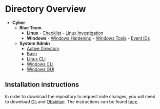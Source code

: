 # Directory Overview

- **Cyber**
  - **Blue Team**
    - **Linux**
	      - [Checklist](Cyber/Blue-Team/Linux/Checklist.md)
	      - [Linux Investigation](Cyber/Blue-Team/Linux/Linux-investigation.md)
    - **Windows**
		  - [Windows Hardening](Cyber/Blue-Team/Windows/Windows-Hardening.md)
		  - [Windows Tools](Cyber/Blue-Team/Windows/Windows-Tools.md)
		  - [Event IDs](Cyber/Blue-Team/Windows/Auth.md)
  - **System Admin**
    - [Active Directory](Cyber/System-Admin/Active-Directory.md)
    - [Bash](Cyber/System-Admin/Bash.md)
    - [Linux CLI](Cyber/System-Admin/Linux-CLI.md)
    - [Windows CLI](Cyber/System-Admin/Windows-CLI.md)
    - [Windows GUI](Cyber/System-Admin/Windows-GUI.md)

## Installation instructions

In order to download the repository to request note changes, you will need to download [Git](https://git-scm.com/downloads) and [Obsidian](https://obsidian.md). The instructions can be found [here](git-instructions).